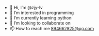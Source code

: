 - 👋 Hi, I’m @zjy-lv
- 👀 I’m interested in programming
- 🌱 I’m currently learning python
- 💞️ I’m looking to collaborate on 
- 📫 How to reach me 894662825@qq.com

<!---
zjy-lv/zjy-lv is a ✨ special ✨ repository because its `README.md` (this file) appears on your GitHub profile.
You can click the Preview link to take a look at your changes.
--->
